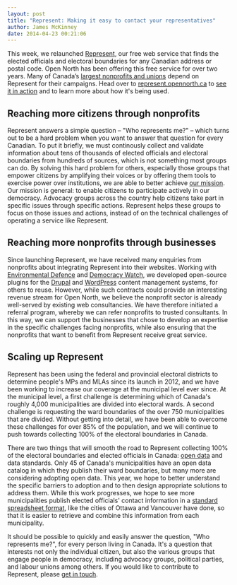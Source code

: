 ```yaml
---
layout: post
title: "Represent: Making it easy to contact your representatives"
author: James McKinney
date: 2014-04-23 00:21:06
---
```

This week, we relaunched [Represent](https://represent.opennorth.ca/), our free web service that finds the elected officials and electoral boundaries for any Canadian address or postal code. Open North has been offering this free service for over two years. Many of Canada’s [largest nonprofits and unions](https://represent.opennorth.ca/#users) depend on Represent for their campaigns. Head over to [represent.opennorth.ca](https://represent.opennorth.ca/) to [see it in action](https://represent.opennorth.ca/demo/) and to learn more about how it's being used.

## Reaching more citizens through nonprofits

Represent answers a simple question – "Who represents me?" – which turns out to be a hard problem when you want to answer that question for every Canadian. To put it briefly, we must continously collect and validate information about tens of thousands of elected officials and electoral boundaries from hundreds of sources, which is not something most groups can do. By solving this hard problem for others, especially those groups that empower citizens by amplifying their voices or by offering them tools to exercise power over institutions, we are able to better achieve [our mission](http://opennorth.ca/about/). Our mission is general: to enable citizens to participate actively in our democracy. Advocacy groups across the country help citizens take part in specific issues through specific actions. Represent helps these groups to focus on those issues and actions, instead of on the technical challenges of operating a service like Represent.

## Reaching more nonprofits through businesses

Since launching Represent, we have received many enquiries from nonprofits about integrating Represent into their websites. Working with [Environmental Defence](http://environmentaldefence.ca/) and [Democracy Watch](http://democracywatch.ca/), we developed open-source plugins for the [Drupal](https://drupal.org/project/represent) and [WordPress](http://wordpress.org/plugins/represent-api/) content management systems, for others to reuse. However, while such contracts could provide an interesting revenue stream for Open North, we believe the nonprofit sector is already well-served by existing web consultancies. We have therefore initiated a referral program, whereby we can refer nonprofits to trusted consultants. In this way, we can support the businesses that chose to develop an expertise in the specific challenges facing nonprofits, while also ensuring that the nonprofits that want to benefit from Represent receive great service.

## Scaling up Represent

Represent has been using the federal and provincial electoral districts to determine people's MPs and MLAs since its launch in 2012, and we have been working to increase our coverage at the municipal level ever since. At the municipal level, a first challenge is determining which of Canada's roughly 4,000 municipalities are divided into electoral wards. A second challenge is requesting the ward boundaries of the over 750 municipalities that are divided. Without getting into detail, we have been able to overcome these challenges for over 85% of the population, and we will continue to push towards collecting 100% of the electoral boundaries in Canada.

There are two things that will smooth the road to Represent collecting 100% of the electoral boundaries and elected officials in Canada: [open data](http://opendefinition.org/) and data standards. Only 45 of Canada's municipalities have an open data catalog in which they publish their ward boundaries, but many more are considering adopting open data. This year, we hope to better understand the specific barriers to adoption and to then design appropriate solutions to address them. While this work progresses, we hope to see more municipalities publish elected officials' contact information in a [standard spreadsheet format](https://represent.opennorth.ca/government/), like the cities of Ottawa and Vancouver have done, so that it is easier to retrieve and combine this information from each municipality.

It should be possible to quickly and easily answer the question, "Who represents me?", for every person living in Canada. It's a question that interests not only the individual citizen, but also the various groups that engage people in democracy, including advocacy groups, political parties, and labour unions among others. If you would like to contribute to Represent, please [get in touch](mailto:represent@opennorth.ca).
